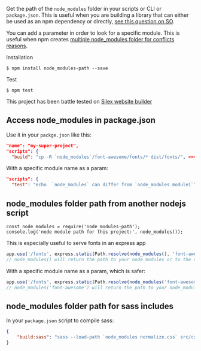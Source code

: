 

Get the path of the `node_modules` folder in your scripts or CLI or `package.json`. This is useful when you are building a library that can either be used as an npm dependency or directly, [see this question on SO](https://stackoverflow.com/questions/44279838/copy-assets-from-npm).

You can add a parameter in order to look for a specific module. This is useful when npm creates [multiple node_modules folder for conflicts reasons](https://docs.npmjs.com/files/folders#cycles-conflicts-and-folder-parsimony).



Installation
```
$ npm install node_modules-path --save
```

Test

```
$ npm test
```

This project has been battle tested on [Silex website builder](http://www.silex.me)

## Access node_modules in package.json

Use it in your `packge.json` like this:

```json
"name": "my-super-project",
"scripts": {
  "build": "cp -R `node_modules`/font-awesome/fonts/* dist/fonts/", <=== this will be executed as cp -R /path-to-your-node_modules/or-the-node_modules-of-a-parent/font-awesome/fonts/* dist/fonts/
```

With a specific module name as a param:

```json
"scripts": {
  "test": "echo  `node_modules` can differ from `node_modules module1`", <=== this will be executed as cp -R /path-to-your-node_modules/or-the-node_modules-of-a-parent/font-awesome/fonts/* dist/fonts/

```

## node_modules folder path from another nodejs script

```
const node_modules = require('node_modules-path');
console.log('node module path for this project:', node_modules());
```

This is especially useful to serve fonts in an express app

```js
app.use('/fonts', express.static(Path.resolve(node_modules(), 'font-awesome/fonts/')));
// node_modules() will return the path to your node_modules or to the node_modules of a parent
```

With a specific module name as a param, which is safer:


```js
app.use('/fonts', express.static(Path.resolve(node_modules('font-awesome'), 'font-awesome/fonts/')));
// node_modules('font-awesome') will return the path to your node_modules or to the node_modules of a parent
```

## node_modules folder path for sass includes

In your `package.json` script to compile sass:

```json
{
    "build:sass": "sass --load-path `node_modules normalize.css` src/css/app.scss dist/css/app.css"
}

```

